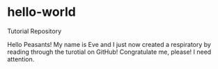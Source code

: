# hello-world
Tutorial Repository

Hello Peasants!
My name is Eve and I just now created a respiratory by reading through the turotial on GitHub!
Congratulate me, please! I need attention.
